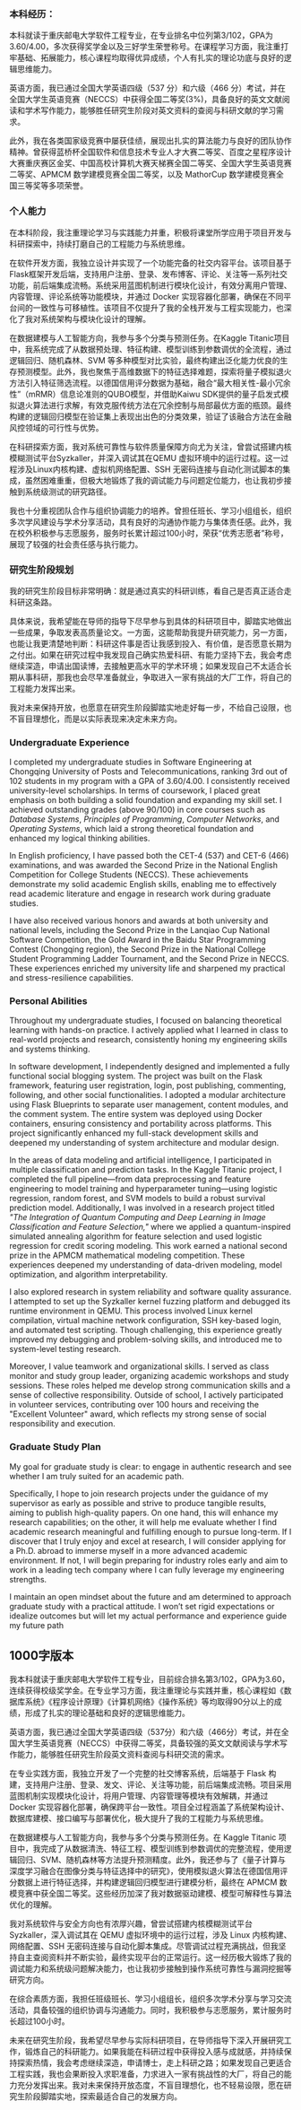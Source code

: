 

### 本科经历：

本科就读于重庆邮电大学软件工程专业，在专业排名中位列第3/102，GPA为3.60/4.00，多次获得奖学金以及三好学生荣誉称号。在课程学习方面，我注重打牢基础、拓展能力，核心课程均取得优异成绩，个人有扎实的理论功底与良好的逻辑思维能力。

英语方面，我已通过全国大学英语四级（537 分）和六级（466 分）考试，并在全国大学生英语竞赛（NECCS）中获得全国二等奖(3%)，具备良好的英文文献阅读和学术写作能力，能够胜任研究生阶段对英文资料的查阅与科研文献的学习需求。

此外，我在各类国家级竞赛中屡获佳绩，展现出扎实的算法能力与良好的团队协作精神。曾获得蓝桥杯全国软件和信息技术专业人才大赛二等奖、百度之星程序设计大赛重庆赛区金奖、中国高校计算机大赛天梯赛全国二等奖、全国大学生英语竞赛二等奖、APMCM 数学建模竞赛全国二等奖，以及 MathorCup 数学建模竞赛全国三等奖等多项荣誉。

### 个人能力

在本科阶段，我注重理论学习与实践能力并重，积极将课堂所学应用于项目开发与科研探索中，持续打磨自己的工程能力与系统思维。

在软件开发方面，我独立设计并实现了一个功能完备的社交内容平台。该项目基于Flask框架开发后端，支持用户注册、登录、发布博客、评论、关注等一系列社交功能，前后端集成流畅。系统采用蓝图机制进行模块化设计，有效分离用户管理、内容管理、评论系统等功能模块，并通过 Docker 实现容器化部署，确保在不同平台间的一致性与可移植性。该项目不仅提升了我的全栈开发与工程实现能力，也深化了我对系统架构与模块化设计的理解。

在数据建模与人工智能方向，我参与多个分类与预测任务。在Kaggle Titanic项目中，我系统完成了从数据预处理、特征构建、模型训练到参数调优的全流程，通过逻辑回归、随机森林、SVM 等多种模型对比实验，最终构建出泛化能力优良的生存预测模型。此外，我也聚焦于高维数据下的特征选择难题，探索将量子模拟退火方法引入特征筛选流程。以德国信用评分数据为基础，融合“最大相关性-最小冗余性”（mRMR）信息论准则的QUBO模型，并借助Kaiwu SDK提供的量子启发式模拟退火算法进行求解，有效克服传统方法在冗余控制与局部最优方面的瓶颈。最终构建的逻辑回归模型在验证集上表现出出色的分类效果，验证了该融合方法在金融风控领域的可行性与优势。

在科研探索方面，我对系统可靠性与软件质量保障方向尤为关注，曾尝试搭建内核模糊测试平台Syzkaller，并深入调试其在QEMU 虚拟环境中的运行过程。这一过程涉及Linux内核构建、虚拟机网络配置、SSH 无密码连接与自动化测试脚本的集成，虽然困难重重，但极大地锻炼了我的调试能力与问题定位能力，也让我初步接触到系统级测试的研究路径。

我也十分重视团队合作与组织协调能力的培养。曾担任班长、学习小组组长，组织多次学风建设与学术分享活动，具有良好的沟通协作能力与集体责任感。此外，我在校外积极参与志愿服务，服务时长累计超过100小时，荣获“优秀志愿者”称号，展现了较强的社会责任感与执行能力。

### 研究生阶段规划

我的研究生阶段目标非常明确：就是通过真实的科研训练，看自己是否真正适合走科研这条路。

具体来说，我希望能在导师的指导下尽早参与到具体的科研项目中，脚踏实地做出一些成果，争取发表高质量论文。一方面，这能帮助我提升研究能力，另一方面，也能让我更清楚地判断：科研这件事是否让我感到投入、有价值，是否愿意长期为之付出。如果在研究过程中我发现自己确实热爱科研、有能力坚持下去，我会考虑继续深造，申请出国读博，去接触更高水平的学术环境；如果发现自己不太适合长期从事科研，那我也会尽早准备就业，争取进入一家有挑战的大厂工作，将自己的工程能力发挥出来。

我对未来保持开放，也愿意在研究生阶段脚踏实地走好每一步，不给自己设限，也不盲目理想化，而是以实际表现来决定未来方向。









### Undergraduate Experience

I completed my undergraduate studies in Software Engineering at Chongqing University of Posts and Telecommunications, ranking 3rd out of 102 students in my program with a GPA of 3.60/4.00. I consistently received university-level scholarships. In terms of coursework, I placed great emphasis on both building a solid foundation and expanding my skill set. I achieved outstanding grades (above 90/100) in core courses such as *Database Systems*, *Principles of Programming*, *Computer Networks*, and *Operating Systems*, which laid a strong theoretical foundation and enhanced my logical thinking abilities.

In English proficiency, I have passed both the CET-4 (537) and CET-6 (466) examinations, and was awarded the Second Prize in the National English Competition for College Students (NECCS). These achievements demonstrate my solid academic English skills, enabling me to effectively read academic literature and engage in research work during graduate studies.

I have also received various honors and awards at both university and national levels, including the Second Prize in the Lanqiao Cup National Software Competition, the Gold Award in the Baidu Star Programming Contest (Chongqing region), the Second Prize in the National College Student Programming Ladder Tournament, and the Second Prize in NECCS. These experiences enriched my university life and sharpened my practical and stress-resilience capabilities.



### Personal Abilities

Throughout my undergraduate studies, I focused on balancing theoretical learning with hands-on practice. I actively applied what I learned in class to real-world projects and research, consistently honing my engineering skills and systems thinking.

In software development, I independently designed and implemented a fully functional social blogging system. The project was built on the Flask framework, featuring user registration, login, post publishing, commenting, following, and other social functionalities. I adopted a modular architecture using Flask Blueprints to separate user management, content modules, and the comment system. The entire system was deployed using Docker containers, ensuring consistency and portability across platforms. This project significantly enhanced my full-stack development skills and deepened my understanding of system architecture and modular design.

In the areas of data modeling and artificial intelligence, I participated in multiple classification and prediction tasks. In the Kaggle Titanic project, I completed the full pipeline—from data preprocessing and feature engineering to model training and hyperparameter tuning—using logistic regression, random forest, and SVM models to build a robust survival prediction model. Additionally, I was involved in a research project titled *"The Integration of Quantum Computing and Deep Learning in Image Classification and Feature Selection,"* where we applied a quantum-inspired simulated annealing algorithm for feature selection and used logistic regression for credit scoring modeling. This work earned a national second prize in the APMCM mathematical modeling competition. These experiences deepened my understanding of data-driven modeling, model optimization, and algorithm interpretability.

I also explored research in system reliability and software quality assurance. I attempted to set up the Syzkaller kernel fuzzing platform and debugged its runtime environment in QEMU. This process involved Linux kernel compilation, virtual machine network configuration, SSH key-based login, and automated test scripting. Though challenging, this experience greatly improved my debugging and problem-solving skills, and introduced me to system-level testing research.

Moreover, I value teamwork and organizational skills. I served as class monitor and study group leader, organizing academic workshops and study sessions. These roles helped me develop strong communication skills and a sense of collective responsibility. Outside of school, I actively participated in volunteer services, contributing over 100 hours and receiving the "Excellent Volunteer" award, which reflects my strong sense of social responsibility and execution.



### Graduate Study Plan

My goal for graduate study is clear: to engage in authentic research and see whether I am truly suited for an academic path.

Specifically, I hope to join research projects under the guidance of my supervisor as early as possible and strive to produce tangible results, aiming to publish high-quality papers. On one hand, this will enhance my research capabilities; on the other, it will help me evaluate whether I find academic research meaningful and fulfilling enough to pursue long-term. If I discover that I truly enjoy and excel at research, I will consider applying for a Ph.D. abroad to immerse myself in a more advanced academic environment. If not, I will begin preparing for industry roles early and aim to work in a leading tech company where I can fully leverage my engineering strengths.

I maintain an open mindset about the future and am determined to approach graduate study with a practical attitude. I won’t set rigid expectations or idealize outcomes but will let my actual performance and experience guide my future path







## 1000字版本

我本科就读于重庆邮电大学软件工程专业，目前综合排名第3/102，GPA为3.60，连续获得校级奖学金。在专业学习方面，我注重理论与实践并重，核心课程如《数据库系统》《程序设计原理》《计算机网络》《操作系统》等均取得90分以上的成绩，形成了扎实的理论基础和良好的逻辑思维能力。

英语方面，我已通过全国大学英语四级（537分）和六级（466分）考试，并在全国大学生英语竞赛（NECCS）中获得二等奖，具备较强的英文文献阅读与学术写作能力，能够胜任研究生阶段英文资料查阅与科研交流的需求。

在专业实践方面，我独立开发了一个完整的社交博客系统，后端基于 Flask 构建，支持用户注册、登录、发文、评论、关注等功能，前后端集成流畅。项目采用蓝图机制实现模块化设计，将用户管理、内容管理等模块有效解耦，并通过 Docker 实现容器化部署，确保跨平台一致性。项目全过程涵盖了系统架构设计、数据库建模、接口编写与部署优化，极大提升了我的工程能力与系统思维。

在数据建模与人工智能方向，我参与多个分类与预测任务。在 Kaggle Titanic 项目中，我完成了从数据清洗、特征工程、模型训练到参数调优的完整流程，使用逻辑回归、SVM、随机森林等方法提升预测精度。此外，我还参与了《量子计算与深度学习融合在图像分类与特征选择中的研究》，使用模拟退火算法在德国信用评分数据上进行特征选择，并构建逻辑回归模型进行建模分析，最终在 APMCM 数模竞赛中获全国二等奖。这些经历加深了我对数据驱动建模、模型可解释性与算法优化的理解。

我对系统软件与安全方向也有浓厚兴趣，曾尝试搭建内核模糊测试平台 Syzkaller，深入调试其在 QEMU 虚拟环境中的运行过程，涉及 Linux 内核构建、网络配置、SSH 无密码连接与自动化脚本集成。尽管调试过程充满挑战，但我坚持自主查阅资料并不断实验，最终实现平台的正常运行。这一经历极大锻炼了我的调试能力和系统级问题解决能力，也让我初步接触到操作系统可靠性与漏洞挖掘等研究方向。

在综合素质方面，我担任班级班长、学习小组组长，组织多次学术分享与学习交流活动，具备较强的组织协调与沟通能力。同时，我积极参与志愿服务，累计服务时长超过100小时。

未来在研究生阶段，我希望尽早参与实际科研项目，在导师指导下深入开展研究工作，锻炼自己的科研能力。如果我能在科研过程中获得投入感与成就感，并持续保持探索热情，我会考虑继续深造，申请博士，走上科研之路；如果发现自己更适合工程实践，我也会果断投入求职准备，力求进入一家有挑战性的大厂，将自己的能力充分发挥出来。我对未来保持开放态度，不盲目理想化，也不轻易设限，愿在研究生阶段脚踏实地，探索最适合自己的发展方向。


